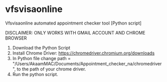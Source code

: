 # vfsvisaonline
Vfsvisaonline automated appointment checker tool [Python script]

DISCLAIMER: ONLY WORKS WITH GMAIL ACCOUNT AND CHROME BROWSER

1. Download the Python Script
2. Install Chrome Driver: https://chromedriver.chromium.org/downloads
3. In Python file change path = "/Users/AkaamMAC/Documents/Appointment_checker_na/chromedriver", to the path of your chrome driver.
4. Run the python script. 

